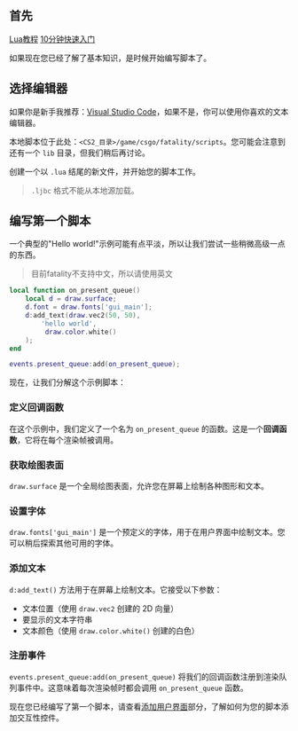 ## 首先

[Lua教程](https://www.runoob.com/lua/lua-tutorial.html)
[10分钟快速入门](https://learnxinyminutes.com/lua/)

如果现在您已经了解了基本知识，是时候开始编写脚本了。

## 选择编辑器

如果你是新手我推荐：[Visual Studio Code](https://code.visualstudio.com/)，如果不是，你可以使用你喜欢的文本编辑器。

本地脚本位于此处：`<CS2_目录>/game/csgo/fatality/scripts`。您可能会注意到还有一个 `lib` 目录，但我们稍后再讨论。

创建一个以 `.lua` 结尾的新文件，并开始您的脚本工作。

> `.ljbc` 格式不能从本地源加载。

## 编写第一个脚本

一个典型的"Hello world!"示例可能有点平淡，所以让我们尝试一些稍微高级一点的东西。

> 目前fatality不支持中文，所以请使用英文

```lua
local function on_present_queue()
    local d = draw.surface;
    d.font = draw.fonts['gui_main'];
    d:add_text(draw.vec2(50, 50),
        'hello world',
         draw.color.white()
    );
end

events.present_queue:add(on_present_queue);
```

现在，让我们分解这个示例脚本：

### 定义回调函数

在这个示例中，我们定义了一个名为 `on_present_queue` 的函数。这是一个**回调函数**，它将在每个渲染帧被调用。

### 获取绘图表面

`draw.surface` 是一个全局绘图表面，允许您在屏幕上绘制各种图形和文本。

### 设置字体

`draw.fonts['gui_main']` 是一个预定义的字体，用于在用户界面中绘制文本。您可以稍后探索其他可用的字体。

### 添加文本

`d:add_text()` 方法用于在屏幕上绘制文本。它接受以下参数：
- 文本位置（使用 `draw.vec2` 创建的 2D 向量）
- 要显示的文本字符串
- 文本颜色（使用 `draw.color.white()` 创建的白色）

### 注册事件

`events.present_queue:add(on_present_queue)` 将我们的回调函数注册到渲染队列事件中。这意味着每次渲染帧时都会调用 `on_present_queue` 函数。


现在您已经编写了第一个脚本，请查看[添加用户界面](/start/adding-ui)部分，了解如何为您的脚本添加交互性控件。